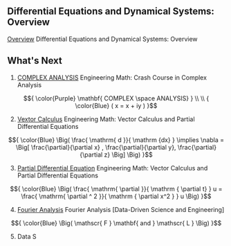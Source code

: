 

## Differential Equations and Dynamical Systems: Overview

[Overview](overview) Differential Equations and Dynamical Systems: Overview

## What's Next

1. [COMPLEX ANALYSIS](complex_analysis)  Engineering Math: Crash Course in Complex Analysis

```math
{ \color{Purple} \mathbf{ COMPLEX \space ANALYSIS} } \\
\\
{ \color{Blue} ( x = x + iy ) }
```

2. [Vextor Calculus](vector_calculus) Engineering Math: Vector Calculus and Partial Differential Equations

```math
{ \color{Blue} \Big( \frac{ \mathrm{ d }}{ \mathrm {dx} } \implies \nabla = \Big[ \frac{\partial}{\partial x} , \frac{\partial}{\partial y}, \frac{\partial}{\partial z} \Big] \Big)  }
```

3. [Partial Differential Equation](vector_calculus) Engineering Math: Vector Calculus and Partial Differential Equations

```math
{ \color{Blue} \Big( \frac{ \mathrm{ \partial }}{ \mathrm { \partial t} } u = \frac{ \mathrm{ \partial ^ 2 }}{ \mathrm { \partial x^2 } } u \Big)  }
```

4. [Fourier Analysis](fourier_analysis)  Fourier Analysis \[Data-Driven Science and Engineering\]

```math
{ \color{Blue} \Big( \mathscr{ F } \mathbf{ and } \mathscr{ L } \Big) }
```

5. Data S
